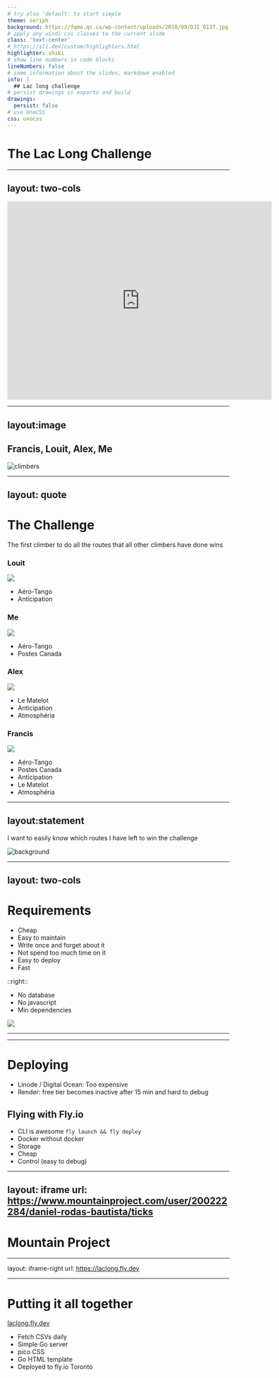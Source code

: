 ```yaml
---
# try also 'default' to start simple
theme: seriph
background: https://fqme.qc.ca/wp-content/uploads/2018/09/DJI_0137.jpg
# apply any windi css classes to the current slide
class: 'text-center'
# https://sli.dev/custom/highlighters.html
highlighter: shiki
# show line numbers in code blocks
lineNumbers: false
# some information about the slides, markdown enabled
info: |
  ## Lac long challenge
# persist drawings in exports and build
drawings:
  persist: false
# use UnoCSS
css: unocss
---
```


# The Lac Long Challenge


---
layout: two-cols
---
<iframe src="https://www.google.com/maps/embed?pb=!1m18!1m12!1m3!1d59082.044452870956!2d-72.12980152904402!3d46.80516983353783!2m3!1f0!2f0!3f0!3m2!1i1024!2i768!4f13.1!3m3!1m2!1s0x4cc70d86b268e54b%3A0xb51c1a8e86cd5aca!2sLac%20Long%20-%20Site%20d&#39;escalade%20de%20la%20FQME!5e0!3m2!1sen!2sca!4v1666126910612!5m2!1sen!2sca" width="600" height="450" style="border:0;" allowfullscreen="" loading="lazy" referrerpolicy="no-referrer-when-downgrade"></iframe>

---
layout:image
---
##  Francis, Louit, Alex, Me
![climbers](/lac-long-challenge-climbers.JPG)

---
layout: quote
---

# The Challenge

The first climber to do all the routes that all other climbers have done wins


<div class="flex justify-evenly">

<div class="" v-click>

### Louit
<img src="/louit.png" class="h-20 rounded shadow mr-4"/> 

- Aéro-Tango 
- Anticipation
</div>

<div class="" v-click>

### Me
<img src="/me.jpg" class="h-20 rounded shadow inline-block mr-4" /> 

- Aéro-Tango 
- Postes Canada  
</div>

<div class="" v-click>

### Alex
<img src="/alex.png" class="h-20 rounded shadow inline-block mr-4" /> 

- Le Matelot
- Anticipation
- Atmosphéria
</div>

<div class="" v-click>

### Francis  
<img src="/francis.png" class="h-20 rounded shadow inline-block mr-4" /> 

- Aéro-Tango 
- Postes Canada
- Anticipation
- Le Matelot
- Atmosphéria
</div>

</div>

---
layout:statement
---

I want to easily know which routes I have left to win the challenge

![background](/lac-long-background.JPG)

---
layout: two-cols 
---

# Requirements

- Cheap
- Easy to maintain 
- Write once and forget about it
- Not spend too much time on it
- Easy to deploy
- Fast

::right::

<v-click>

- No database
- No javascript
- Min dependencies

<img src="/aero-tango.jpg" class="h-90 rounded shadow inline-block mr-4" /> 
</v-click>

---
---
# Deploying

- Linode / Digital Ocean: Too expensive
- Render: free tier becomes inactive after 15 min and hard to debug

<v-click>

## Flying with Fly.io <logos-fly-icon class="text-6xl inline-block" /> 

- CLI is awesome `fly launch && fly deploy`
- Docker without docker
- Storage 
- Cheap 
- Control (easy to debug)
</v-click>

---
layout: iframe
url: https://www.mountainproject.com/user/200222284/daniel-rodas-bautista/ticks
---

# Mountain Project 

--- 
layout: iframe-right
url: https://laclong.fly.dev

---
# Putting it all together

[laclong.fly.dev](https://laclong.fly.dev)
- Fetch CSVs daily 
- Simple Go server <logos-gopher class="text-3xl" />
- pico CSS
- Go HTML template
- Deployed to fly.io Toronto <logos-fly-icon class="text-3xl" />





